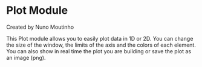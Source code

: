 Plot Module
===========

Created by Nuno Moutinho

This Plot module allows you to easily plot data in 1D or 2D. You can change the size of the window, the limits of the axis and the colors of each element. You can also show in real time the plot you are building or save the plot as an image (png).
